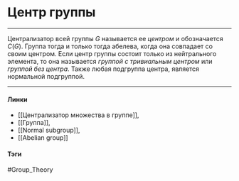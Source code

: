 # Центр группы
***
Централизатор всей группы $G$ называется ее *центром* и обозначается $C(G)$. 
Группа тогда и только тогда абелева, когда она совпадает со своим центром.
Если центр группы состоит только из нейтрального элемента, то она называется *группой с тривиальным центром* или *группой без центра*.
Также любая подгруппа центра, является нормальной подгруппой.
***
#### Линки
- [[Централизатор множества в группе]],
- [[Группа]],
- [[Normal subgroup]],
- [[Abelian group]]
#### Тэги 
 #Group_Theory 